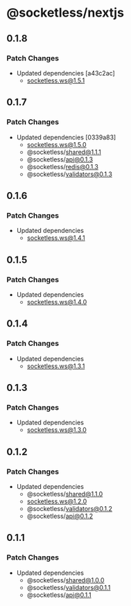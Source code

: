 # @socketless/nextjs

## 0.1.8

### Patch Changes

- Updated dependencies [a43c2ac]
  - socketless.ws@1.5.1

## 0.1.7

### Patch Changes

- Updated dependencies [0339a83]
  - socketless.ws@1.5.0
  - @socketless/shared@1.1.1
  - @socketless/api@0.1.3
  - @socketless/redis@0.1.3
  - @socketless/validators@0.1.3

## 0.1.6

### Patch Changes

- Updated dependencies
  - socketless.ws@1.4.1

## 0.1.5

### Patch Changes

- Updated dependencies
  - socketless.ws@1.4.0

## 0.1.4

### Patch Changes

- Updated dependencies
  - socketless.ws@1.3.1

## 0.1.3

### Patch Changes

- Updated dependencies
  - socketless.ws@1.3.0

## 0.1.2

### Patch Changes

- Updated dependencies
  - @socketless/shared@1.1.0
  - socketless.ws@1.2.0
  - @socketless/validators@0.1.2
  - @socketless/api@0.1.2

## 0.1.1

### Patch Changes

- Updated dependencies
  - @socketless/shared@1.0.0
  - @socketless/validators@0.1.1
  - @socketless/api@0.1.1
